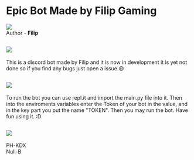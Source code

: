 # Epic Bot Made by **Filip Gaming**
![](https://user-images.githubusercontent.com/76712316/120322979-4bcda600-c2e5-11eb-9c59-327dc73a9448.jpg)<br>
Author - **Filip**
## ![](https://user-images.githubusercontent.com/76712316/120323740-1aa1a580-c2e6-11eb-9775-059d164edb3a.png)

This is a discord bot made by Filip and it is now in development it is yet not done so if you find any bugs just open a issue.😃<br>



## ![](https://user-images.githubusercontent.com/76712316/120328163-dc5ab500-c2ea-11eb-8035-9c35ecdd0412.png)<br>

To run the bot you can use repl.it and import the main.py file into it. Then into the enviroments variables enter the Token of your bot in the value, and in the key part you put the name "TOKEN". Then you may run the bot. Have fun using it. :D<br>


## ![](https://user-images.githubusercontent.com/76712316/120328916-9ce09880-c2eb-11eb-9e27-db666bfda80e.png)<br>
PH-KDX<br>
Null-B<br>